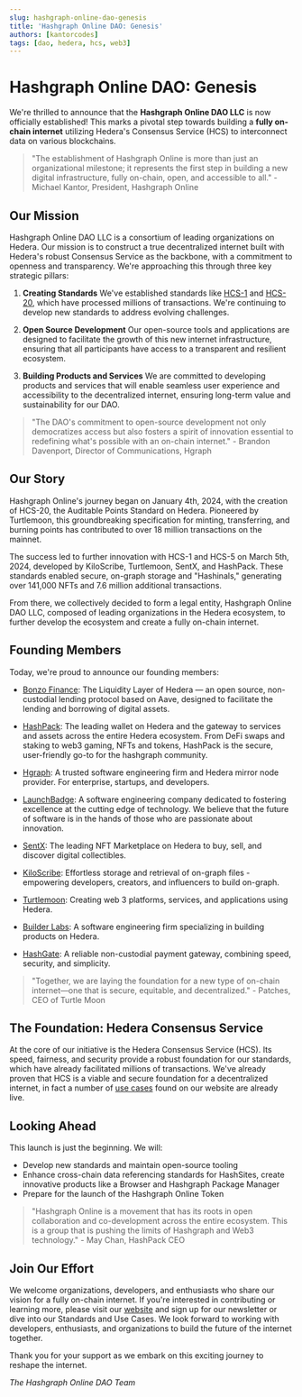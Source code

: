 ```yaml
---
slug: hashgraph-online-dao-genesis
title: 'Hashgraph Online DAO: Genesis'
authors: [kantorcodes]
tags: [dao, hedera, hcs, web3]
---
```


# Hashgraph Online DAO: Genesis

We're thrilled to announce that the **Hashgraph Online DAO LLC** is now officially established! This marks a pivotal step towards building a **fully on-chain internet** utilizing Hedera's Consensus Service (HCS) to interconnect data on various blockchains.

> "The establishment of Hashgraph Online is more than just an organizational milestone; it represents the first step in building a new digital infrastructure, fully on-chain, open, and accessible to all." - Michael Kantor, President, Hashgraph Online

<!-- truncate -->

## Our Mission

Hashgraph Online DAO LLC is a consortium of leading organizations on Hedera. Our mission is to construct a true decentralized internet built with Hedera's robust Consensus Service as the backbone, with a commitment to openness and transparency. We're approaching this through three key strategic pillars:

1. **Creating Standards**
   We've established standards like [HCS-1](https://hgo-website.pages.dev/hcs-1) and [HCS-20](https://hgo-website.pages.dev/hcs-20), which have processed millions of transactions. We're continuing to develop new standards to address evolving challenges.

2. **Open Source Development**
   Our open-source tools and applications are designed to facilitate the growth of this new internet infrastructure, ensuring that all participants have access to a transparent and resilient ecosystem.

3. **Building Products and Services**
   We are committed to developing products and services that will enable seamless user experience and accessibility to the decentralized internet, ensuring long-term value and sustainability for our DAO.

> "The DAO's commitment to open-source development not only democratizes access but also fosters a spirit of innovation essential to redefining what's possible with an on-chain internet." - Brandon Davenport, Director of Communications, Hgraph

## Our Story

Hashgraph Online's journey began on January 4th, 2024, with the creation of HCS-20, the Auditable Points Standard on Hedera. Pioneered by Turtlemoon, this groundbreaking specification for minting, transferring, and burning points has contributed to over 18 million transactions on the mainnet.

The success led to further innovation with HCS-1 and HCS-5 on March 5th, 2024, developed by KiloScribe, Turtlemoon, SentX, and HashPack. These standards enabled secure, on-graph storage and "Hashinals," generating over 141,000 NFTs and 7.6 million additional transactions.

From there, we collectively decided to form a legal entity, Hashgraph Online DAO LLC, composed of leading organizations in the Hedera ecosystem, to further develop the ecosystem and create a fully on-chain internet.

## Founding Members

Today, we're proud to announce our founding members:

- [Bonzo Finance](https://bonzo.finance): The Liquidity Layer of Hedera — an open source, non-custodial lending protocol based on Aave, designed to facilitate the lending and borrowing of digital assets.

- [HashPack](https://hashpack.app): The leading wallet on Hedera and the gateway to services and assets across the entire Hedera ecosystem. From DeFi swaps and staking to web3 gaming, NFTs and tokens, HashPack is the secure, user-friendly go-to for the hashgraph community.

- [Hgraph](https://hgraph.com): A trusted software engineering firm and Hedera mirror node provider. For enterprise, startups, and developers.

- [LaunchBadge](https://launchbadge.com): A software engineering company dedicated to fostering excellence at the cutting edge of technology. We believe that the future of software is in the hands of those who are passionate about innovation.

- [SentX](https://sentx.io): The leading NFT Marketplace on Hedera to buy, sell, and discover digital collectibles.

- [KiloScribe](https://kiloscribe.com): Effortless storage and retrieval of on-graph files - empowering developers, creators, and influencers to build on-graph.

- [Turtlemoon](https://turtlemoon.io): Creating web 3 platforms, services, and applications using Hedera.

- [Builder Labs](https://builderlabs.com): A software engineering firm specializing in building products on Hedera.
- [HashGate](https://hashgate.com): A reliable non-custodial payment gateway, combining speed, security, and simplicity.

> "Together, we are laying the foundation for a new type of on-chain internet—one that is secure, equitable, and decentralized." - Patches, CEO of Turtle Moon

## The Foundation: Hedera Consensus Service

At the core of our initiative is the Hedera Consensus Service (HCS). Its speed, fairness, and security provide a robust foundation for our standards, which have already facilitated millions of transactions. We've already proven that HCS is a viable and secure foundation for a decentralized internet, in fact a number of [use cases](/use-cases) found on our website are already live.

## Looking Ahead

This launch is just the beginning. We will:

- Develop new standards and maintain open-source tooling
- Enhance cross-chain data referencing standards for HashSites, create innovative products like a Browser and Hashgraph Package Manager
- Prepare for the launch of the Hashgraph Online Token

> "Hashgraph Online is a movement that has its roots in open collaboration and co-development across the entire ecosystem. This is a group that is pushing the limits of Hashgraph and Web3 technology." - May Chan, HashPack CEO

## Join Our Effort

We welcome organizations, developers, and enthusiasts who share our vision for a fully on-chain internet. If you're interested in contributing or learning more, please visit our [website](/) and sign up for our newsletter or dive into our Standards and Use Cases. We look forward to working with developers, enthusiasts, and organizations to build the future of the internet together.

Thank you for your support as we embark on this exciting journey to reshape the internet.

_The Hashgraph Online DAO Team_
